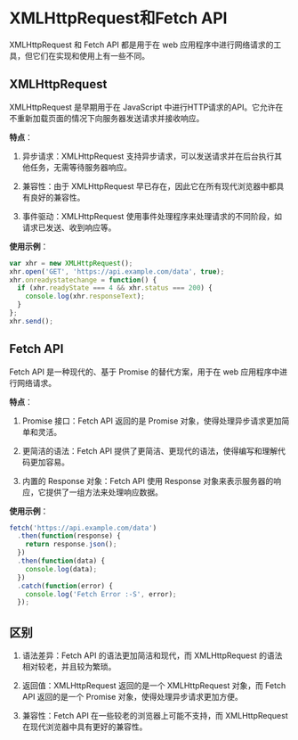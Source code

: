 # XMLHttpRequest和Fetch API

XMLHttpRequest 和 Fetch API 都是用于在 web 应用程序中进行网络请求的工具，但它们在实现和使用上有一些不同。

## XMLHttpRequest

XMLHttpRequest 是早期用于在 JavaScript 中进行HTTP请求的API。它允许在不重新加载页面的情况下向服务器发送请求并接收响应。

**特点**：

1. 异步请求：XMLHttpRequest 支持异步请求，可以发送请求并在后台执行其他任务，无需等待服务器响应。

2. 兼容性：由于 XMLHttpRequest 早已存在，因此它在所有现代浏览器中都具有良好的兼容性。

3. 事件驱动：XMLHttpRequest 使用事件处理程序来处理请求的不同阶段，如请求已发送、收到响应等。

**使用示例**：

```js
var xhr = new XMLHttpRequest();
xhr.open('GET', 'https://api.example.com/data', true);
xhr.onreadystatechange = function() {
  if (xhr.readyState === 4 && xhr.status === 200) {
    console.log(xhr.responseText);
  }
};
xhr.send();
```

## Fetch API

Fetch API 是一种现代的、基于 Promise 的替代方案，用于在 web 应用程序中进行网络请求。

**特点**：

1. Promise 接口：Fetch API 返回的是 Promise 对象，使得处理异步请求更加简单和灵活。

2. 更简洁的语法：Fetch API 提供了更简洁、更现代的语法，使得编写和理解代码更加容易。

3. 内置的 Response 对象：Fetch API 使用 Response 对象来表示服务器的响应，它提供了一组方法来处理响应数据。

**使用示例**：

```js
fetch('https://api.example.com/data')
  .then(function(response) {
    return response.json();
  })
  .then(function(data) {
    console.log(data);
  })
  .catch(function(error) {
    console.log('Fetch Error :-S', error);
  });
```

## 区别

1. 语法差异：Fetch API 的语法更加简洁和现代，而 XMLHttpRequest 的语法相对较老，并且较为繁琐。

2. 返回值：XMLHttpRequest 返回的是一个 XMLHttpRequest 对象，而 Fetch API 返回的是一个 Promise 对象，使得处理异步请求更加方便。

3. 兼容性：Fetch API 在一些较老的浏览器上可能不支持，而 XMLHttpRequest 在现代浏览器中具有更好的兼容性。
